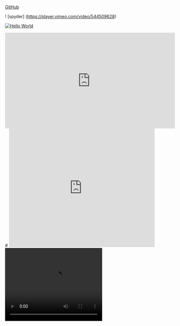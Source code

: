 [GitHub](http://github.com)

! [spyder] (https://player.vimeo.com/video/544509628)


[![Hello World](https://i.imgur.com/Ot5DWAW.png)](https://player.vimeo.com/video/544509628 "Not Everything Is AWESOME")

<iframe width="560" height="315" src="https://www.youtube.com/embed/-mUJnKI3ipI" frameborder="0" allowfullscreen></iframe>
# 
<iframe  title="YouTube video player" width="480" height="390" src="http://www.youtube.com/watch?v=TheVideoID?autoplay=1" frameborder="0" allowfullscreen></iframe>


<video width="320" height="240" controls>
  <source src="https://player.vimeo.com/video/544509628" type="video/mp4">
</video>


